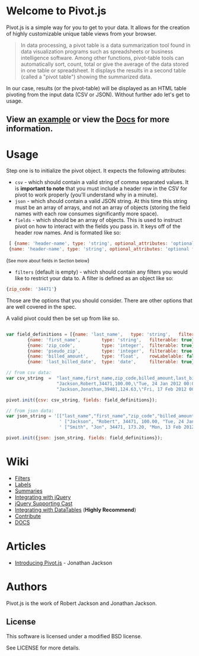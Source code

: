 # Welcome to Pivot.js

Pivot.js is a simple way for you to get to your data.  It allows for the
creation of highly customizable unique table views from your browser.

> In data processing, a pivot table is a data summarization tool found in
> data visualization programs such as spreadsheets or business intelligence
> software. Among other functions, pivot-table tools can automatically sort,
> count, total or give the average of the data stored in one table or
> spreadsheet. It displays the results in a second table (called a "pivot
> table") showing the summarized data.

In our case, results (or the pivot-table) will be displayed as an HTML table
pivoting from the input data (CSV or JSON). Without further ado let's get to usage.

## View an [example](https://rwjblue.github.io/pivot.js/) or view the [Docs](http://rwjblue.github.com/pivot.js/docs/index.html#!/api/Pivot) for more information.

# Usage

Step one is to initialize the pivot object.  It expects the following attributes:

* `csv` - which should contain a valid string of comma separated values.  It is
  __important to note__ that you must include a header row in the CSV for pivot
  to work properly  (you'll understand why in a minute).
* `json` - which should contain a valid JSON string. At this time this string
  must be an array of arrays, and not an array of objects (storing the field
  names with each row consumes significantly more space).
* `fields` - which should be an array of objects.  This is used to instruct
  pivot on how to interact with the fields you pass in.  It keys off of the
  header row names.  And is formated like so:

```javascript
 [ {name: 'header-name', type: 'string', optional_attributes: 'optional field' },
 {name: 'header-name', type: 'string', optional_attributes: 'optional field' }]

```
(<small>See more about fields in Section below</small>)

* `filters` (default is empty) - which should contain any filters you would like to restrict your data to.  A filter is defined as an object like so:

```javascript
{zip_code: '34471'}

```

Those are the options that you should consider.  There are other options that are well covered in the spec.

A valid pivot could then be set up from like so.

```javascript

var field_definitions = [{name: 'last_name',   type: 'string',   filterable: true},
        {name: 'first_name',        type: 'string',   filterable: true},
        {name: 'zip_code',          type: 'integer',  filterable: true},
        {name: 'pseudo_zip',        type: 'integer',  filterable: true },
        {name: 'billed_amount',     type: 'float',    rowLabelable: false},
        {name: 'last_billed_date',  type: 'date',     filterable: true}]

// from csv data:
var csv_string  =  "last_name,first_name,zip_code,billed_amount,last_billed_date\n" +
                   "Jackson,Robert,34471,100.00,\"Tue, 24 Jan 2012 00:00:00 +0000\"\n" +
                   "Jackson,Jonathan,39401,124.63,\"Fri, 17 Feb 2012 00:00:00 +0000\""

pivot.init({csv: csv_string, fields: field_definitions});

// from json data:
var json_string = '[["last_name","first_name","zip_code","billed_amount","last_billed_date"],' +
                    ' ["Jackson", "Robert", 34471, 100.00, "Tue, 24 Jan 2012 00:00:00 +0000"],' +
                    ' ["Smith", "Jon", 34471, 173.20, "Mon, 13 Feb 2012 00:00:00 +0000"]]'

pivot.init({json: json_string, fields: field_definitions});

```

# Wiki

* [Filters](https://github.com/rwjblue/pivot.js/wiki/Filters)
* [Labels](https://github.com/rwjblue/pivot.js/wiki/Labels)
* [Summaries](https://github.com/rwjblue/pivot.js/wiki/Summaries)
* [Integrating with jQuery](https://github.com/rwjblue/pivot.js/wiki/Integrating-with-jQuery)
* [jQuery Supporting Cast](https://github.com/rwjblue/pivot.js/wiki/jQuery_pivot-Supporting-Cast)
* [Integrating with DataTables](https://github.com/rwjblue/pivot.js/wiki/Integrating-with-Datatables)  (__Highly Recommend__)
* [Contribute](https://github.com/rwjblue/pivot.js/wiki/Contributing)
* [DOCS](http://rwjblue.github.com/pivot.js/docs/index.html#!/api/Pivot)

# Articles

* [Introducing Pivot.js](http://jonathan-jackson.net/2012/04/10/introducing-pivotjs) - Jonathan Jackson

# Authors

Pivot.js is the work of Robert Jackson and Jonathan Jackson.

## License

This software is licensed under a modified BSD license.

See LICENSE for more details.
